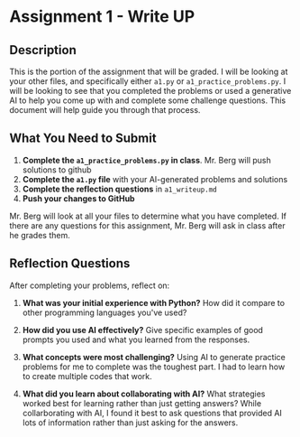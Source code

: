 # Assignment 1 - Write UP

## Description
This is the portion of the assignment that will be graded.  I will be looking at your other files, and specifically either `a1.py` or `a1_practice_problems.py`.  I will be looking to see that you completed the problems or used a generative AI to help you come up with and complete some challenge questions.  This document will help guide you through that process.

## What You Need to Submit
1. **Complete the `a1_practice_problems.py` in class**.  Mr. Berg will push solutions to github
2. **Complete the `a1.py` file** with your AI-generated problems and solutions
3. **Complete the reflection questions** in `a1_writeup.md`
4. **Push your changes to GitHub**

Mr. Berg will look at all your files to determine what you have completed.  If there are any questions for this assignment, Mr. Berg will ask in class after he grades them.


## Reflection Questions

After completing your problems, reflect on:

1. **What was your initial experience with Python?** How did it compare to other programming languages you've used?

2. **How did you use AI effectively?** Give specific examples of good prompts you used and what you learned from the responses.

3. **What concepts were most challenging?** Using AI to generate practice problems for me to complete was the toughest part. I had to learn how to create multiple codes that work.

4. **What did you learn about collaborating with AI?** What strategies worked best for learning rather than just getting answers?
While collarborating with AI, I found it best to ask questions that provided AI lots of information rather than just asking for the answers.
